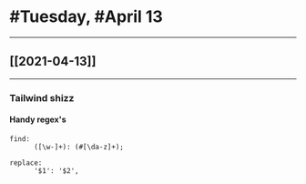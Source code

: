 # #Tuesday, #April 13
---

## [[2021-04-13]]

---


### Tailwind shizz

#### Handy regex's

```
find:
      ([\w-]+): (#[\da-z]+);
	  
replace:
      '$1': '$2',
```
